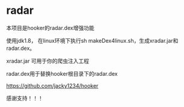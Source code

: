 # radar
本项目是hooker的radar.dex增强功能

使用jdk1.8， 在linux环境下执行sh makeDex4linux.sh，生成xradar.jar和radar.dex。

xradar.jar 可用于你的爬虫注入工程

radar.dex用于替换hooker根目录下的radar.dex

https://github.com/jacky1234/hooker

感谢支持！！！
